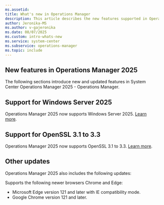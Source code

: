 ```yaml
---
ms.assetid:
title: What's new in Operations Manager
description: This article describes the new features supported in Operations Manager 2025.
author: Jeronika-MS
ms.author: v-gajeronika
ms.date: 08/07/2025
ms.custom: intro-whats-new
ms.service: system-center
ms.subservice: operations-manager
ms.topic: include
---
```


## New features in Operations Manager 2025

The following sections introduce new and updated features in System Center Operations Manager 2025 - Operations Manager.

## Support for Windows Server 2025

Operations Manager 2025 now supports Windows Server 2025. [Learn more](/system-center/scom/system-requirements?view=sc-om-2025&preserve-view=true).

## Support for OpenSSL 3.1 to 3.3

Operations Manager 2025 now supports OpenSSL 3.1 to 3.3. [Learn more](/system-center/scom/plan-supported-crossplat-os?view=sc-om-2025&preserve-view=true).

## Other updates

Operations Manager 2025 also includes the following updates:

Supports the following newer browsers Chrome and Edge:

- Microsoft Edge version 121 and later with IE compatibility mode.
- Google Chrome version 121 and later.
